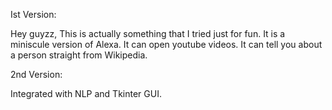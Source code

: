 Ist Version:


Hey guyzz,
This is actually something that I tried just for fun. It is a miniscule version of Alexa. 
It can open youtube videos.
It can tell you about a person straight from Wikipedia.


2nd Version:

Integrated with NLP and Tkinter GUI.


